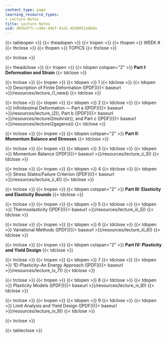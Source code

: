 ```yaml
---
content_type: page
learning_resource_types:
- Lecture Notes
title: Lecture Notes
uid: d02bd77c-c40e-d4bf-41d1-4540051e8b0a
---
```


{{< tableopen >}}
{{< theadopen >}}
{{< tropen >}}
{{< thopen >}}
WEEK #
{{< thclose >}}
{{< thopen >}}
TOPICS
{{< thclose >}}

{{< trclose >}}

{{< theadclose >}}
{{< tropen >}}
{{< tdopen colspan="2" >}}
**Part I: Deformation and Strain**
{{< tdclose >}}

{{< trclose >}}
{{< tropen >}}
{{< tdopen >}}
1
{{< tdclose >}}
{{< tdopen >}}
Description of Finite Deformation ([PDF]({{< baseurl >}}/resources/lecture_i1_new))
{{< tdclose >}}

{{< trclose >}}
{{< tropen >}}
{{< tdopen >}}
2
{{< tdclose >}}
{{< tdopen >}}
Infinitesimal Deformation — Part a ([PDF]({{< baseurl >}}/resources/lecture_i2)), Part b ([PDF]({{< baseurl >}}/resources/lecturei2mohrstr)), and Part c ([PDF]({{< baseurl >}}/resources/lecturei2gageros))
{{< tdclose >}}

{{< trclose >}}
{{< tropen >}}
{{< tdopen colspan="2" >}}
**Part II: Momentum Balance and Stresses**
{{< tdclose >}}

{{< trclose >}}
{{< tropen >}}
{{< tdopen >}}
3
{{< tdclose >}}
{{< tdopen >}}
Momentum Balance ([PDF]({{< baseurl >}}/resources/lecture_ii_3))
{{< tdclose >}}

{{< trclose >}}
{{< tropen >}}
{{< tdopen >}}
4
{{< tdclose >}}
{{< tdopen >}}
Stress States/Failure Criterion ([PDF]({{< baseurl >}}/resources/lecture_ii_4))
{{< tdclose >}}

{{< trclose >}}
{{< tropen >}}
{{< tdopen colspan="2" >}}
**Part III: Elasticity and Elasticity Bounds**
{{< tdclose >}}

{{< trclose >}}
{{< tropen >}}
{{< tdopen >}}
5
{{< tdclose >}}
{{< tdopen >}}
Thermoelasticity ([PDF]({{< baseurl >}}/resources/lecture_iii_5))
{{< tdclose >}}

{{< trclose >}}
{{< tropen >}}
{{< tdopen >}}
6
{{< tdclose >}}
{{< tdopen >}}
Variational Methods ([PDF]({{< baseurl >}}/resources/lecture_iii_6))
{{< tdclose >}}

{{< trclose >}}
{{< tropen >}}
{{< tdopen colspan="2" >}}
**Part IV: Plasticity and Yield Design**
{{< tdclose >}}

{{< trclose >}}
{{< tropen >}}
{{< tdopen >}}
7
{{< tdclose >}}
{{< tdopen >}}
1D-Plasticity–An Energy Approach ([PDF]({{< baseurl >}}/resources/lecture_iv_7))
{{< tdclose >}}

{{< trclose >}}
{{< tropen >}}
{{< tdopen >}}
8
{{< tdclose >}}
{{< tdopen >}}
Plasticity Models ([PDF]({{< baseurl >}}/resources/lecture_iv_8))
{{< tdclose >}}

{{< trclose >}}
{{< tropen >}}
{{< tdopen >}}
9
{{< tdclose >}}
{{< tdopen >}}
Limit Analysis and Yield Design ([PDF]({{< baseurl >}}/resources/lecture_iv_9))
{{< tdclose >}}

{{< trclose >}}

{{< tableclose >}}